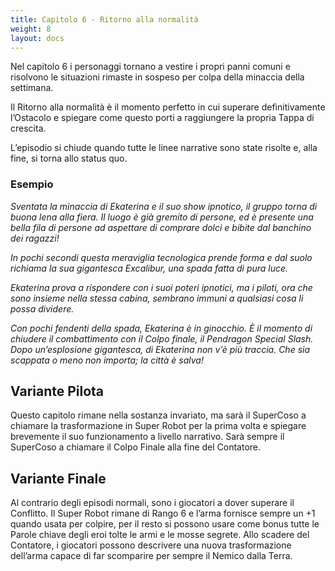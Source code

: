 ```yaml
---
title: Capitolo 6 - Ritorno alla normalità
weight: 8
layout: docs
---
```


Nel capitolo 6 i personaggi tornano a vestire i propri panni comuni e risolvono le situazioni rimaste in sospeso per colpa della minaccia della settimana.

Il Ritorno alla normalità è il momento perfetto in cui superare definitivamente l’Ostacolo e spiegare come questo porti a raggiungere la propria Tappa di crescita.

L’episodio si chiude quando tutte le linee narrative sono state risolte e, alla fine, si torna allo status quo.

### Esempio

<i>Sventata la minaccia di Ekaterina e il suo show ipnotico, il gruppo torna di buona lena alla fiera. Il luogo è già gremito di persone, ed è presente una bella fila di persone ad aspettare di comprare dolci e bibite dal banchino dei ragazzi!</i>

<i>In pochi secondi questa meraviglia tecnologica prende forma e dal suolo richiama la sua gigantesca Excalibur, una spada fatta di pura luce.</i>

<i>Ekaterina prova a rispondere con i suoi poteri ipnotici, ma i piloti, ora che sono insieme nella stessa cabina, sembrano immuni a qualsiasi cosa li possa dividere.</i>

<i>Con pochi fendenti della spada, Ekaterina è in ginocchio. È il momento di chiudere il combattimento con il Colpo finale, il Pendragon Special Slash. Dopo un’esplosione gigantesca, di Ekaterina non v’è più traccia. Che sia scappata o meno non importa; la città è salva!</i>


## Variante Pilota

Questo capitolo rimane nella sostanza invariato, ma sarà il SuperCoso a chiamare la trasformazione in Super Robot per la prima volta e spiegare brevemente il suo funzionamento a livello narrativo. Sarà sempre il SuperCoso a chiamare il Colpo Finale alla fine del Contatore.

 
## Variante Finale

Al contrario degli episodi normali, sono i giocatori a dover superare il Conflitto. Il Super Robot rimane di Rango 6 e l’arma fornisce sempre un +1 quando usata per colpire, per il resto si possono usare come bonus tutte le Parole chiave degli eroi tolte le armi e le mosse segrete.
Allo scadere del Contatore, i giocatori possono descrivere una nuova trasformazione dell’arma capace di far scomparire per sempre il Nemico dalla Terra. 